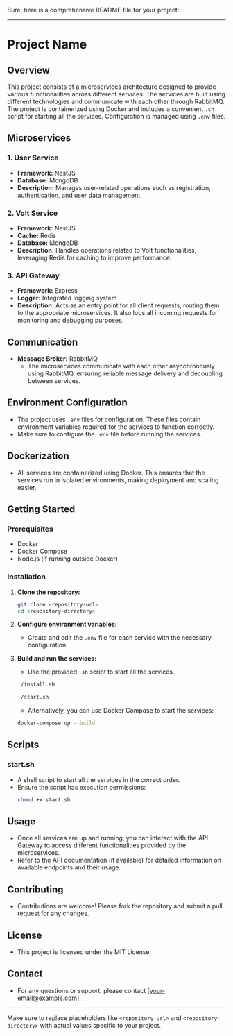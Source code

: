 Sure, here is a comprehensive README file for your project:

---

# Project Name

## Overview

This project consists of a microservices architecture designed to provide various functionalities across different services. The services are built using different technologies and communicate with each other through RabbitMQ. The project is containerized using Docker and includes a convenient `.sh` script for starting all the services. Configuration is managed using `.env` files.

## Microservices

### 1. User Service

- **Framework:** NestJS
- **Database:** MongoDB
- **Description:** Manages user-related operations such as registration, authentication, and user data management.

### 2. Volt Service

- **Framework:** NestJS
- **Cache:** Redis
- **Database:** MongoDB
- **Description:** Handles operations related to Volt functionalities, leveraging Redis for caching to improve performance.

### 3. API Gateway

- **Framework:** Express
- **Logger:** Integrated logging system
- **Description:** Acts as an entry point for all client requests, routing them to the appropriate microservices. It also logs all incoming requests for monitoring and debugging purposes.

## Communication

- **Message Broker:** RabbitMQ
  - The microservices communicate with each other asynchronously using RabbitMQ, ensuring reliable message delivery and decoupling between services.

## Environment Configuration

- The project uses `.env` files for configuration. These files contain environment variables required for the services to function correctly.
- Make sure to configure the `.env` file before running the services.

## Dockerization

- All services are containerized using Docker. This ensures that the services run in isolated environments, making deployment and scaling easier.

## Getting Started

### Prerequisites

- Docker
- Docker Compose
- Node.js (if running outside Docker)

### Installation

1. **Clone the repository:**

   ```sh
   git clone <repository-url>
   cd <repository-directory>
   ```

2. **Configure environment variables:**

   - Create and edit the `.env` file for each service with the necessary configuration.

3. **Build and run the services:**

   - Use the provided `.sh` script to start all the services.

   ```sh
   ./install.sh
   ```

   ```sh
   ./start.sh
   ```

   - Alternatively, you can use Docker Compose to start the services:

   ```sh
   docker-compose up --build
   ```

## Scripts

### start.sh

- A shell script to start all the services in the correct order.
- Ensure the script has execution permissions:
  ```sh
  chmod +x start.sh
  ```

## Usage

- Once all services are up and running, you can interact with the API Gateway to access different functionalities provided by the microservices.
- Refer to the API documentation (if available) for detailed information on available endpoints and their usage.

## Contributing

- Contributions are welcome! Please fork the repository and submit a pull request for any changes.

## License

- This project is licensed under the MIT License.

## Contact

- For any questions or support, please contact [your-email@example.com].

---

Make sure to replace placeholders like `<repository-url>` and `<repository-directory>` with actual values specific to your project.
